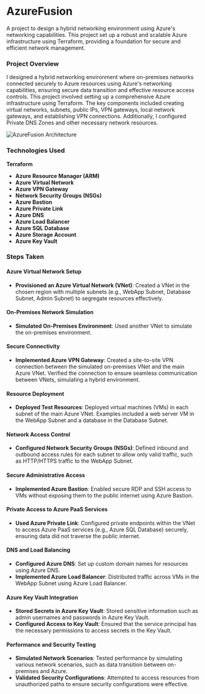 # AzureFusion
A project to design a hybrid networking environment using Azure's networking capabilities. This project set up a robust and scalable Azure infrastructure using Terraform, providing a foundation for secure and efficient network management.


### Project Overview

I designed a hybrid networking environment where on-premises networks connected securely to Azure resources using Azure's networking capabilities, ensuring secure data transition and effective resource access controls. This project involved setting up a comprehensive Azure infrastructure using Terraform. The key components included creating virtual networks, subnets, public IPs, VPN gateways, local network gateways, and establishing VPN connections. Additionally, I configured Private DNS Zones and other necessary network resources.

![AzureFusion Architecture](path/to/diagram.png)

### Technologies Used

**Terraform**
- **Azure Resource Manager (ARM)**
- **Azure Virtual Network**
- **Azure VPN Gateway**
- **Network Security Groups (NSGs)**
- **Azure Bastion**
- **Azure Private Link**
- **Azure DNS**
- **Azure Load Balancer**
- **Azure SQL Database**
- **Azure Storage Account**
- **Azure Key Vault**

### Steps Taken

#### Azure Virtual Network Setup

- **Provisioned an Azure Virtual Network (VNet)**: Created a VNet in the chosen region with multiple subnets (e.g., WebApp Subnet, Database Subnet, Admin Subnet) to segregate resources effectively.

#### On-Premises Network Simulation

- **Simulated On-Premises Environment**: Used another VNet to simulate the on-premises environment.

#### Secure Connectivity

- **Implemented Azure VPN Gateway**: Created a site-to-site VPN connection between the simulated on-premises VNet and the main Azure VNet. Verified the connection to ensure seamless communication between VNets, simulating a hybrid environment.

#### Resource Deployment

- **Deployed Test Resources**: Deployed virtual machines (VMs) in each subnet of the main Azure VNet. Examples included a web server VM in the WebApp Subnet and a database in the Database Subnet.

#### Network Access Control

- **Configured Network Security Groups (NSGs)**: Defined inbound and outbound access rules for each subnet to allow only valid traffic, such as HTTP/HTTPS traffic to the WebApp Subnet.

#### Secure Administrative Access

- **Implemented Azure Bastion**: Enabled secure RDP and SSH access to VMs without exposing them to the public internet using Azure Bastion.

#### Private Access to Azure PaaS Services

- **Used Azure Private Link**: Configured private endpoints within the VNet to access Azure PaaS services (e.g., Azure SQL Database) securely, ensuring data did not traverse the public internet.

#### DNS and Load Balancing

- **Configured Azure DNS**: Set up custom domain names for resources using Azure DNS.
- **Implemented Azure Load Balancer**: Distributed traffic across VMs in the WebApp Subnet using Azure Load Balancer.

#### Azure Key Vault Integration

- **Stored Secrets in Azure Key Vault**: Stored sensitive information such as admin usernames and passwords in Azure Key Vault.
- **Configured Access to Key Vault**: Ensured that the service principal has the necessary permissions to access secrets in the Key Vault.

#### Performance and Security Testing

- **Simulated Network Scenarios**: Tested performance by simulating various network scenarios, such as data transition between on-premises and Azure.
- **Validated Security Configurations**: Attempted to access resources from unauthorized paths to ensure security configurations were effective.


